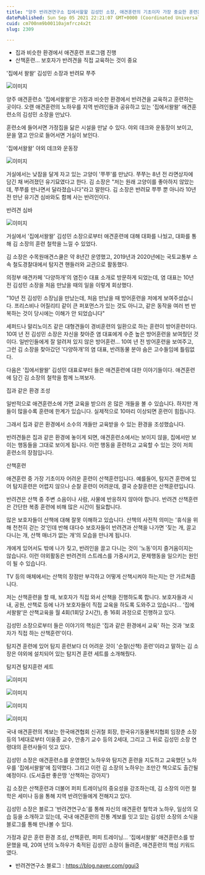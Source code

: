 ```yaml
---
title: "양주 반려견연구소 집에서왈왈 김성민 소장, 애견훈련의 기초이자 가장 중요한 훈련은 산책"
datePublished: Sun Sep 05 2021 22:21:07 GMT+0000 (Coordinated Universal Time)
cuid: cm700nm9b00110ajmfrcz4x2t
slug: 2309

---
```



- 집과 비슷한 환경에서 애견훈련 프로그램 진행
- 산책훈련... 보호자가 반려견을 직접 교육하는 것이 중요

'집에서 왈왈' 김성민 소장과 반려묘 쭈주

![이미지](https://cdn.hashnode.com/res/hashnode/image/upload/v1739250168742/9ae7fdf9-f2d8-44c4-9539-265bd0aa3d8a.jpeg)

양주 애견훈련소 '집에서왈왈'은 가정과 비슷한 환경에서 반려견을 교육하고 훈련하는 곳이다. 오랜 애견훈련의 노하우를 지역 반려인들과 공유하고 있는 '집에서왈왈' 애견훈련소의 김성민 소장을 만났다.

훈련소에 들어서면 가정집을 닮은 시설을 만날 수 있다. 야외 데크와 운동장이 보이고, 문을 열고 안으로 들어서면 거실이 보인다.

'집에서왈왈' 야외 데크와 운동장

![이미지](https://cdn.hashnode.com/res/hashnode/image/upload/v1739250172007/eecd6125-a0ac-4aa1-9706-562462c09733.jpeg)

거실에서는 낮잠을 달게 자고 있는 고양이 '쭈쭈'를 만났다. 쭈쭈는 8년 전 라면상자에 담긴 채 버려졌던 유기묘였다고 한다. 김 소장은 "저는 원래 고양이를 좋아하지 않았는데, 쭈쭈를 만나면서 달라졌습니다"라고 말한다. 김 소장은 반려묘 쭈쭈 뿐 아니라 10년 전 만난 유기견 심바와도 함께 사는 반려인이다.

반려견 심바

![이미지](https://cdn.hashnode.com/res/hashnode/image/upload/v1739250174796/d211ca83-8988-4df3-bbc2-bb79d7d0ea56.jpeg)

거실에서 '집에서왈왈' 김성민 소장으로부터 애견훈련에 대해 대화를 나눴고, 대화를 통해 김 소장의 훈련 철학을 느낄 수 있었다.

김 소장은 수목원애견스쿨은 약 8년간 운영했고, 2019년과 2020년에는 국토교통부 소속 철도경찰대에서 탐지견 핸들러와 교관으로 활동했다.

의정부 애견카페 '다양하개'의 염진수 대표 소개로 방문하게 되었는데, 염 대표는 10년 전 김성민 소장을 처음 만났을 때의 일을 이렇게 회상했다.

"10년 전 김성민 소장님을 만났는데, 처음 만났을 때 방어훈련을 저에게 보여주셨습니다. 프리스비나 어질리티 같이 큰 퍼포먼스가 있는 것도 아니고, 같은 동작을 여러 번 반복하는 것이 당시에는 이해가 안 되었습니다"

세퍼드나 말리노이즈 같은 대형견들이 경비훈련의 일환으로 하는 훈련이 방어훈련이다. 10여 년 전 김성민 소장은 자신을 찾아준 염 대표에게 수준 높은 방어훈련을 보여줬던 것이다. 일반인들에게 잘 알려져 있지 않은 방어훈련... 10여 년 전 방어훈련을 보여주고, 그런 김 소장을 찾아갔던 '다양하개'의 염 대표, 반려동물 분야 숨은 고수들임에 틀림없다.

다음은 '집에서왈왈' 김성민 대표로부터 들은 애견훈련에 대한 이야기들이다. 애견훈련에 담긴 김 소장의 철학을 함께 느껴보자.

집과 같은 환경 조성

일반적으로 애견훈련소에 가면 교육을 받으러 온 많은 개들을 볼 수 있습니다. 하지만 개들이 많을수록 훈련에 한계가 있습니다. 실제적으로 10마리 이상되면 훈련이 힘듭니다.

그래서 집과 같은 환경에서 소수의 개들만 교육받을 수 있는 환경을 조성했습니다.

반려견들은 집과 같은 환경에 놓이게 되면, 애견훈련소에서는 보이지 않을, 집에서만 보이는 행동들을 그대로 보이게 됩니다. 이런 행동을 훈련하고 교육할 수 있는 것이 저희 훈련소의 장점입니다.

산책훈련

애견훈련 중 가장 기초이자 어려운 훈련이 산책훈련입니다. 예를들어, 탐지견 훈련에 있어 탐지훈련은 어렵지 않으나 순찰 훈련이 어려운데, 결국 순찰훈련은 산책훈련입니다.

반려견은 산책 중 주변 소음이나 사람, 사물에 반응하지 않아야 합니다. 반려견 산책훈련은 간단한 복종 훈련에 비해 많은 시간이 필요합니다.

많은 보호자들이 산책에 대해 잘못 이해하고 있습니다. 산책의 사전적 의미는 '휴식을 위해 천천히 걷는 것'인데 반해 대다수 보호자들이 반려견과 산책을 나가면 '짖는 개, 끌고 다니는 개, 산책 매너가 없는 개'의 모습을 만나게 됩니다.

개에게 있어서도 밖에 나가 짖고, 반려인을 끌고 다니는 것이 '노동'이지 즐거움이지는 않습니다. 이런 야외활동은 반려견의 스트레스를 가중시키고, 문제행동을 일으키는 원인이 될 수 있습니다.

TV 등의 매체에서는 산책의 장점만 부각하고 어떻게 산책시켜야 하는지는 안 가르쳐줍니다.

저는 산책훈련을 할 때, 보호자가 직접 와서 산책을 진행하도록 합니다. 보호자들과 시내, 공원, 산책로 등에 나가 보호자들이 직접 교육을 하도록 도와주고 있습니다... '집에서왈왈'은 산책교육을 월 4회(1회당 2시간), 총 16회 과정으로 진행하고 있다.

김성민 소장으로부터 들은 이야기의 핵심은 '집과 같은 환경에서 교육' 하는 것과 '보호자가 직접 하는 산책훈련'이다.

탐지견 훈련에 있어 탐지 훈련보다 더 어려운 것이 '순찰(산책) 훈련'이라고 말하는 김 소장은 야외에 설치되어 있는 탐지견 훈련 세트를 소개해줬다.

탐지견 탐지훈련 세트

![이미지](https://cdn.hashnode.com/res/hashnode/image/upload/v1739250177678/8da6d15b-854c-4a82-b000-dc31c3308a3f.jpeg)

![이미지](https://cdn.hashnode.com/res/hashnode/image/upload/v1739250180636/cb3ba974-7632-436b-a2a6-17b6bc4e729b.jpeg)

![이미지](https://cdn.hashnode.com/res/hashnode/image/upload/v1739250183533/b6d47ea7-2ce9-47ff-ac65-be3d1296e195.jpeg)

![이미지](https://cdn.hashnode.com/res/hashnode/image/upload/v1739250186576/cd0cab89-4fd4-48fd-b6f9-76b8ba4a02cf.jpeg)

국내 애견훈련의 계보는 한국애견협회 신귀철 회장, 한국유기동물복지협회 임장춘 소장 등의 1세대로부터 이웅종 교수, 안충기 교수 등의 2세대, 그리고 그 뒤로 김성민 소장 연령대의 훈련사들이 잇고 있다.

김성민 소장은 애견훈련소를 운영했던 노하우와 탐지견 훈련을 지도하고 교육했던 노하우를 '집에서왈왈'에 집약했다. 그리고 이런 김 소장의 노하우는 조만간 책으로도 출간될 예정이다. (도서출판 좋은땅 '산책하는 강아지')

김 소장은 산책훈련과 더불어 퍼피 트레이닝의 중요성을 강조하는데, 김 소장의 이런 철학은 세미나 등을 통해 지역 반려인들에게 전해지고 있다.

김성민 소장은 블로그 '반려견연구소'를 통해 자신의 애견훈련 철학과 노하우, 일상의 모습 등을 소개하고 있는데, 국내 애견훈련의 전통 계보를 잇고 있는 김성민 소장의 소식을 블로그를 통해 만나볼 수 있다.

가정과 같은 훈련 환경 조성, 산책훈련, 퍼피 트레이닝... '집에서왈왈' 애견훈련소를 방문했을 때, 20여 년의 노하우가 축적된 김성민 소장이 들려준, 애견훈련의 핵심 키워드였다.

- 반려견연구소 블로그 : https://blog.naver.com/ggui3